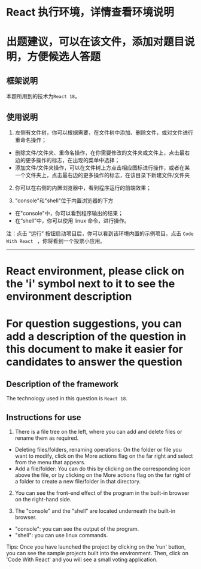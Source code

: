 # React 执行环境，详情查看环境说明

# 出题建议，可以在该文件，添加对题目说明，方便候选人答题

## 框架说明
本题所用到的技术为`React 18`。

## 使用说明
1. 左侧有文件树，你可以根据需要，在文件树中添加、删除文件，或对文件进行重命名操作；
  - 删除文件/文件夹、重命名操作，在你需要修改的文件夹或文件上，点击最右边的更多操作的标志，在出现的菜单中选择；
  - 添加文件/文件夹操作，可以在文件树上方点击相应图标进行操作，或者在某一个文件夹上，点击最右边的更多操作的标志，在该目录下新建文件/文件夹
  
2. 你可以在右侧的内置浏览器中，看到程序运行的前端效果；

3. "console"和"shell"位于内置浏览器的下方
  - 在"console"中，你可以看到程序输出的结果；
  - 在“shell”中，你可以使用 linux 命令，进行操作。

注：点击 “运行” 按钮启动项目后，你可以看到该环境内置的示例项目。点击 `Code With React ` ，你将看到一个投票小应用。

----------------------------

# React environment, please click on the 'i' symbol next to it to see the environment description

# For question suggestions, you can add a description of the question in this document to make it easier for candidates to answer the question

## Description of the framework
The technology used in this question is `React 18`.

## Instructions for use
1. There is a file tree on the left, where you can add and delete files or rename them as required.
  - Deleting files/folders, renaming operations: On the folder or file you want to modify, click on the More actions flag on the far right and select from the menu that appears.
  - Add a file/folder: You can do this by clicking on the corresponding icon above the file, or by clicking on the More actions flag on the far right of a folder to create a new file/folder in that directory.

2. You can see the front-end effect of the program in the built-in browser on the right-hand side.

3. The "console" and the "shell" are located underneath the built-in browser.
  - "console": you can see the output of the program.
  - "shell": you can use linux commands.

Tips: Once you have launched the project by clicking on the 'run' button, you can see the sample projects built into the environment. Then, click on 'Code With React' and you will see a small voting application.

